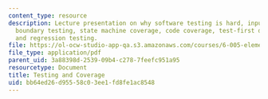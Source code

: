 ```yaml
---
content_type: resource
description: Lecture presentation on why software testing is hard, input space partitioning,
  boundary testing, state machine coverage, code coverage, test-first development,
  and regression testing.
file: https://ol-ocw-studio-app-qa.s3.amazonaws.com/courses/6-005-elements-of-software-construction-fall-2008/bb64ed26d95558c03ee1fd8fe1ac8548_MIT6_005f08_lec09.pdf
file_type: application/pdf
parent_uid: 3a88398d-2539-09b4-c278-7feefc951a95
resourcetype: Document
title: Testing and Coverage
uid: bb64ed26-d955-58c0-3ee1-fd8fe1ac8548
---
```

